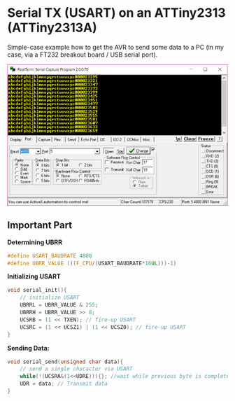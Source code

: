 # Serial TX (USART) on an ATTiny2313 (ATTiny2313A)
Simple-case example how to get the AVR to send some data to a PC (in my case, via a FT232 breakout board / USB serial port).

![](demo.png)

## Important Part

**Determining UBRR**
```C
#define USART_BAUDRATE 4800
#define UBRR_VALUE (((F_CPU/(USART_BAUDRATE*16UL)))-1)
```

**Initializing USART**
```C
void serial_init(){
	// initialize USART
	UBRRL = UBRR_VALUE & 255; 
	UBRRH = UBRR_VALUE >> 8;
	UCSRB = (1 << TXEN); // fire-up USART
	UCSRC = (1 << UCSZ1) | (1 << UCSZ0); // fire-up USART
}
```

**Sending Data:**
```C
void serial_send(unsigned char data){
	// send a single character via USART
	while(!(UCSRA&(1<<UDRE))){}; //wait while previous byte is completed
	UDR = data; // Transmit data
}
```